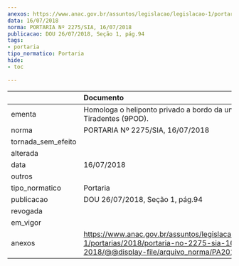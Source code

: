 ```yaml
---
anexos: https://www.anac.gov.br/assuntos/legislacao/legislacao-1/portarias/2018/portaria-no-2275-sia-16-07-2018/@@display-file/arquivo_norma/PA2018-2275.pdf
data: 16/07/2018
norma: PORTARIA Nº 2275/SIA, 16/07/2018
publicacao: DOU 26/07/2018, Seção 1, pág.94
tags:
- portaria
tipo_normatico: Portaria
hide: 
- toc 
 
---
```


|                    | Documento                                                                                                                                            |
|:-------------------|:-----------------------------------------------------------------------------------------------------------------------------------------------------|
| ementa             | Homologa o heliponto privado a bordo da unidade OOS Tiradentes (9POD).                                                                               |
| norma              | PORTARIA Nº 2275/SIA, 16/07/2018                                                                                                                     |
| tornada_sem_efeito |                                                                                                                                                      |
| alterada           |                                                                                                                                                      |
| data               | 16/07/2018                                                                                                                                           |
| outros             |                                                                                                                                                      |
| tipo_normatico     | Portaria                                                                                                                                             |
| publicacao         | DOU 26/07/2018, Seção 1, pág.94                                                                                                                      |
| revogada           |                                                                                                                                                      |
| em_vigor           |                                                                                                                                                      |
| anexos             | https://www.anac.gov.br/assuntos/legislacao/legislacao-1/portarias/2018/portaria-no-2275-sia-16-07-2018/@@display-file/arquivo_norma/PA2018-2275.pdf |